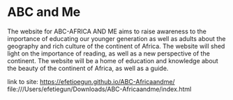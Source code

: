# ABC and Me
The website for ABC-AFRICA AND ME aims to raise awareness to the importance of educating our younger generation as well as adults about the geography and rich culture of the continent of Africa. The website  will shed light on the importance of reading, as well as a new perspective of the continent. The website will be a home of education and knowledge about the beauty of the continent of Africa, as well as a guide. 

link to site: https://efetioegun.github.io/ABC-Africaandme/
file:///Users/efetiegun/Downloads/ABC-Africaandme/index.html
